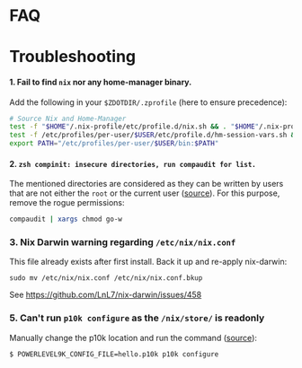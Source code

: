 # FAQ

# Troubleshooting

#### 1. Fail to find `nix` nor any home-manager binary.

Add the following in your `$ZDOTDIR/.zprofile` (here to ensure precedence):
```sh
# Source Nix and Home-Manager
test -f "$HOME"/.nix-profile/etc/profile.d/nix.sh && . "$HOME"/.nix-profile/etc/profile.d/nix.sh
test -f /etc/profiles/per-user/$USER/etc/profile.d/hm-session-vars.sh && . /etc/profiles/per-user/$USER/etc/profile.d/hm-session-vars.sh
export PATH="/etc/profiles/per-user/$USER/bin:$PATH"
```

#### 2. `zsh compinit: insecure directories, run compaudit for list.`

The mentioned directories are considered as they can be written by users that are not either the `root` or the current user ([source](http://zsh.sourceforge.net/Doc/Release/Completion-System.html##Use-of-compinit)). For this purpose, remove the rogue permissions:
```sh
compaudit | xargs chmod go-w
```

### 3. Nix Darwin warning regarding `/etc/nix/nix.conf`

This file already exists after first install. Back it up and re-apply nix-darwin:
```shell
sudo mv /etc/nix/nix.conf /etc/nix/nix.conf.bkup
```

See https://github.com/LnL7/nix-darwin/issues/458

### 5. Can't run `p10k configure` as the `/nix/store/` is readonly

Manually change the p10k location and run the command ([source](https://github.com/romkatv/powerlevel10k/issues/967)):
```shell
$ POWERLEVEL9K_CONFIG_FILE=hello.p10k p10k configure
```
